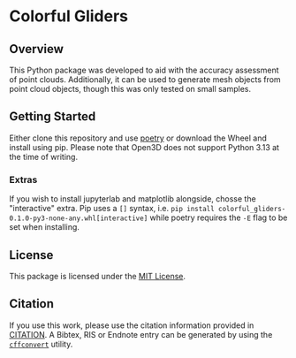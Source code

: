 # Colorful Gliders

## Overview

This Python package was developed to aid with the accuracy assessment of point clouds. Additionally, it can be used to generate mesh objects from point cloud objects, though this was only tested on small samples.

## Getting Started

Either clone this repository and use [poetry](https://python-poetry.org/) or download the Wheel and install using pip. Please note that Open3D does not support Python 3.13 at the time of writing.

### Extras

If you wish to install jupyterlab and matplotlib alongside, chosse the "interactive" extra. Pip uses a `[]` syntax, i.e. `pip install colorful_gliders-0.1.0-py3-none-any.whl[interactive]` while poetry requires the `-E` flag to be set when installing.

## License

This package is licensed under the [MIT License](LICENSE).

## Citation

If you use this work, please use the citation information provided in [CITATION](CITATION.cff). A Bibtex, RIS or Endnote entry can be generated by using the [`cffconvert`](https://github.com/citation-file-format/cffconvert) utility.
